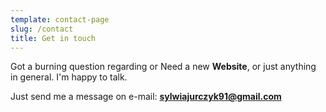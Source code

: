 ```yaml
---
template: contact-page
slug: /contact
title: Get in touch
---
```


Got a burning question regarding or Need a new **Website**, or just anything in general. I'm happy to talk.

Just send me a message on e-mail: **sylwiajurczyk91@gmail.com**













